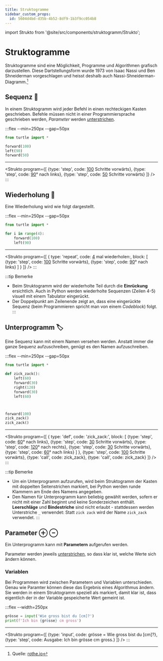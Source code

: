 ```yaml
---
title: Struktogramme
sidebar_custom_props:
  id: 5604d4bd-d35b-4b52-8df9-1b3f9cc054b8
---
```


import Strukto from '@site/src/components/struktogramm/Strukto';

# Struktogramme

Struktogramme sind eine Möglichkeit, Programme und Algorithmen grafisch darzustellen. Diese Dartstellungsform wurde 1973 von Isaac Nassi und Ben Shneiderman vorgeschlagen und heisst deshalb auch Nassi-Shneiderman-Diagramm.[^1]

## Sequenz 👣
In einem Struktogramm wird jeder Befehl in einen rechteckigen Kasten geschrieben. Befehle müssen nicht in einer Programmiersprache geschrieben werden, *Parameter* werden <u>unterstrichen</u>.

:::flex --min=250px --gap=50px
```py live_py slim
from turtle import *

forward(100)
left(90)
forward(50) 
```
***
<Strukto program={[
    {type: 'step', code: <span><u>100</u> Schritte vorwärts</span>},
    {type: 'step', code: <span><u>90</u>° nach links</span>},
    {type: 'step', code: <span><u>50</u> Schritte vorwärts</span>}
]} />
:::


## Wiederholung 🔁

Eine Wiederholung wird wie folgt dargestellt.

:::flex --min=250px --gap=50px
```py live_py slim
from turtle import *

for i in range(4):
    forward(100)
    left(90)
```
***
<Strukto program={[
    {
        type: 'repeat', 
        code: <span><u>4</u> mal wiederholen:</span>,
        block: [
            {type: 'step', code: <span><u>100</u> Schritte vorwärts</span>},
            {type: 'step', code: <span><u>90</u>° nach links</span>}
        ]
    }
]} />
:::

:::tip Bemerke
- Beim Struktogramm wird der wiederholte Teil durch die **Einrückung** ersichtlich. Auch in Python werden wiederholte Sequenzen (Zeilen 4-5) visuell mit einem Tabulator eingerückt.
- Der Doppelpunkt am Zeilenende zeigt an, dass eine eingerückte Sequenz (beim Programmieren spricht man von einem *Codeblock*) folgt.
:::

## Unterprogramm 🏷
Eine Sequenz kann mit einem Namen versehen werden. Anstatt immer die ganze Sequenz aufzuschreiben, genügt es den Namen aufzuschreiben.

:::flex --min=250px --gap=50px
```py live_py slim
from turtle import *

def zick_zack():
    left(60)
    forward(30)
    right(120)
    forward(30)
    left(60)



forward(100)
zick_zack()
zick_zack()
```
***
<Strukto program={[
    {
        type: 'def', 
        code: 'zick_zack:',
        block: [
            {type: 'step', code: <span><u>60</u>° nach links</span>},
            {type: 'step', code: <span><u>30</u> Schritte vorwärts</span>},
            {type: 'step', code: <span><u>120</u>° nach rechts</span>},
            {type: 'step', code: <span><u>30</u> Schritte vorwärts</span>},
            {type: 'step', code: <span><u>60</u>° nach links</span>}
        ]
    },
    {type: 'step', code: <span><u>100</u> Schritte vorwärts</span>},
    {type: 'call', code: <span>zick_zack</span>},
    {type: 'call', code: <span>zick_zack</span>}
]} />
:::

:::tip Bemerke
- Um ein Unterprogramm aufzurufen, wird beim Struktogramm der Kasten mit doppelten Seitenstrichen markiert, bei Python werden runde Klammern am Ende des Namens angegeben.
- Den Namen für Unterprogramm kann beliebig gewählt werden, sofern er nicht mit einer Zahl beginnt und keine Sonderzeichen enthält. **Leerschläge** und **Bindestriche** sind nicht erlaubt - stattdessen werden Unterstriche `_` verwendet: Statt `zick zack` wird der Name `zick_zack` verwendet. 
:::

## Parameter ⊕ ⊖

Ein Unterprogramm kann mit **Parametern** aufgerufen werden.

Parameter werden jeweils <u>unterstrichen</u>, so dass klar ist, welche Werte sich ändern können.

### Variablen
Bei Programmen wird zwischen Parametern und Variablen unterschieden. Genau wie Paramter können diese das Ergebnis eines Algorithmus ändern. Sie werden in einem Struktogramm speziell als markiert, damit klar ist, dass eigentlich der in der Variable gespeicherte Wert gemeint ist.

:::flex --width=250px
```py live_py slim
grösse = input('Wie gross bist du [cm]?')
print(f'Ich bin {grösse} cm gross')
```
***
<Strukto program={[
    {type: 'input', code: <span><span className="var">grösse</span> = Wie gross bist du [cm]?</span>},
    {type: 'step', code: <span>Ausgabe: Ich bin <span className="var">grösse</span> cm gross.</span>}
]} />
:::

[^1]: Quelle: [rothe.io](https://rothe.io/?b=prog1&p=905106)
